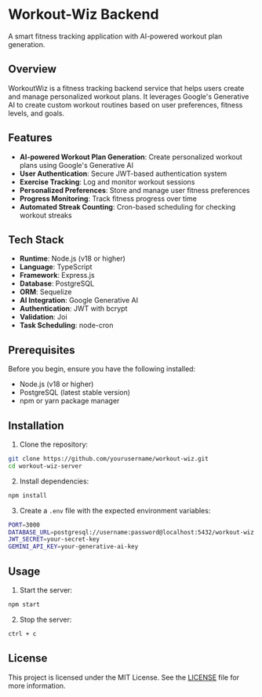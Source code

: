 # Workout-Wiz Backend

A smart fitness tracking application with AI-powered workout plan generation.

## Overview

WorkoutWiz is a fitness tracking backend service that helps users create and manage personalized workout plans. It leverages Google's Generative AI to create custom workout routines based on user preferences, fitness levels, and goals.

## Features

- **AI-powered Workout Plan Generation**: Create personalized workout plans using Google's Generative AI
- **User Authentication**: Secure JWT-based authentication system
- **Exercise Tracking**: Log and monitor workout sessions
- **Personalized Preferences**: Store and manage user fitness preferences
- **Progress Monitoring**: Track fitness progress over time
- **Automated Streak Counting**: Cron-based scheduling for checking workout streaks

## Tech Stack

- **Runtime**: Node.js (v18 or higher)
- **Language**: TypeScript
- **Framework**: Express.js
- **Database**: PostgreSQL
- **ORM**: Sequelize
- **AI Integration**: Google Generative AI
- **Authentication**: JWT with bcrypt
- **Validation**: Joi
- **Task Scheduling**: node-cron

## Prerequisites

Before you begin, ensure you have the following installed:
- Node.js (v18 or higher)
- PostgreSQL (latest stable version)
- npm or yarn package manager

## Installation

1. Clone the repository:
```bash
git clone https://github.com/yourusername/workout-wiz.git
cd workout-wiz-server
```

2. Install dependencies:
```bash
npm install
```

3. Create a `.env` file with the expected environment variables:
```bash
PORT=3000
DATABASE_URL=postgresql://username:password@localhost:5432/workout-wiz
JWT_SECRET=your-secret-key
GEMINI_API_KEY=your-generative-ai-key
```

## Usage

1. Start the server:
```bash
npm start
```

2. Stop the server:
```bash
ctrl + c
```

## License

This project is licensed under the MIT License. See the [LICENSE](LICENSE) file for more information.